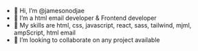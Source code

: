 - 👋 Hi, I’m @jamesonodjae
- 👀 I’m a html email developer & Frontend developer
- 🌱 My skills are html, css, javascript, react, sass, tailwind, mjml, ampScript, html email
- 💞️ I’m looking to collaborate on any project available


<!---
jamesonodjae/jamesonodjae is a ✨ special ✨ repository because its `README.md` (this file) appears on your GitHub profile.
You can click the Preview link to take a look at your changes.
--->
